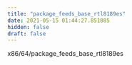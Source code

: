 ```yaml
---
title: "package_feeds_base_rtl8189es"
date: 2021-05-15 01:44:27.851885
hidden: false
draft: false
---
```


x86/64/package_feeds_base_rtl8189es

